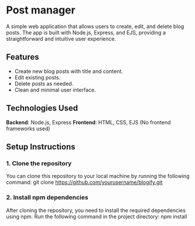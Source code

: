 # Post manager

A simple web application that allows users to create, edit, and delete blog posts. The app is built with Node.js, Express, and EJS, providing a straightforward and intuitive user experience.

## Features
- Create new blog posts with title and content.
- Edit existing posts.
- Delete posts as needed.
- Clean and minimal user interface.

## Technologies Used
**Backend**: Node.js, Express
**Frontend**: HTML, CSS, EJS (No frontend frameworks used)

## Setup Instructions
### 1. Clone the repository
You can clone this repository to your local machine by running the following command:
git clone https://github.com/yourusername/blogify.git

### 2. Install npm dependencies
After cloning the repository, you need to install the required dependencies using npm. Run the following command in the project directory:
npm install
